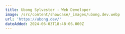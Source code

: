 ```yaml
---
title: Ubong Sylvester - Web Developer
image: /src/content/showcase/_images/ubong.dev.webp
url: 'https://ubong.dev/'
dateAdded: 2024-06-03T18:48:06.000Z
---
```


